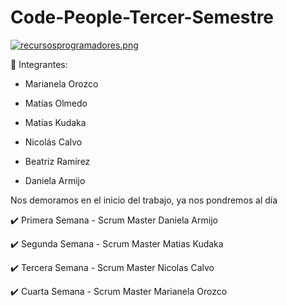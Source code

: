 # Code-People-Tercer-Semestre

[![recursosprogramadores.png](https://i.postimg.cc/Wzp7m3Cb/recursosprogramadores.png)](https://postimg.cc/tZfPpX9L)


:pushpin: Integrantes:

- Marianela Orozco

- Matías Olmedo

- Matías Kudaka

- Nicolás Calvo

- Beatriz Ramírez

- Daniela Armijo

Nos demoramos en el inicio del trabajo, ya nos pondremos al día

:heavy_check_mark: Primera Semana - Scrum Master Daniela Armijo

:heavy_check_mark: Segunda Semana - Scrum Master Matias Kudaka

:heavy_check_mark: Tercera Semana - Scrum Master Nicolas Calvo

:heavy_check_mark: Cuarta Semana - Scrum Master Marianela Orozco
